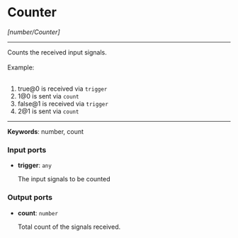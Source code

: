 # Counter

_[number/Counter]_

---

Counts the received input signals.<br>
<br>
Example:<br>
<br>
1. true@0 is received via `trigger`<br>
2. 1@0 is sent via `count`<br>
3. false@1 is received via `trigger`<br>
4. 2@1 is sent via `count`<br>

---

__Keywords__: number, count

### Input ports

* __trigger__: ` any `

    The input signals to be counted<br>

### Output ports

* __count__: ` number `

    Total count of the signals received.<br>

